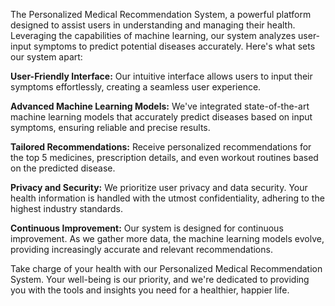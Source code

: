 The Personalized Medical Recommendation System, a powerful platform designed to assist users in understanding and managing their health. Leveraging the capabilities of machine learning, our system analyzes user-input symptoms to predict potential diseases accurately. Here's what sets our system apart:

**User-Friendly Interface:** Our intuitive interface allows users to input their symptoms effortlessly, creating a seamless user experience.

**Advanced Machine Learning Models:** We've integrated state-of-the-art machine learning models that accurately predict diseases based on input symptoms, ensuring reliable and precise results.

**Tailored Recommendations:** Receive personalized recommendations for the top 5 medicines, prescription details, and even workout routines based on the predicted disease.

**Privacy and Security:** We prioritize user privacy and data security. Your health information is handled with the utmost confidentiality, adhering to the highest industry standards.

**Continuous Improvement:** Our system is designed for continuous improvement. As we gather more data, the machine learning models evolve, providing increasingly accurate and relevant recommendations.

Take charge of your health with our Personalized Medical Recommendation System. Your well-being is our priority, and we're dedicated to providing you with the tools and insights you need for a healthier, happier life.
